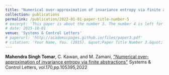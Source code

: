 ```yaml
---
title: "Numerical over-approximation of invariance entropy via finite abstractions"
collection: publications
permalink: /publication/2022-01-01-paper-title-number-5
# excerpt: 'This paper is about the number 3. The number 4 is left for future work.'
# date: 2015-10-01
venue: 'Systems & Control Letters'
# paperurl: 'http://academicpages.github.io/files/paper3.pdf'
# citation: 'Your Name, You. (2015). &quot;Paper Title Number 3.&quot; <i>Journal 1</i>. 1(3).'
---
```

**Mahendra Singh Tomar**, C. Kawan, and M. Zamani, ["Numerical over-approximation of invariance entropy via finite abstractions"](https://www.sciencedirect.com/science/article/abs/pii/S0167691122001724) Systems & Control Letters, vol.170,pp.105395,2022

<!-- This paper is about the number 3. The number 4 is left for future work. -->

<!-- [Download paper here](http://academicpages.github.io/files/paper3.pdf) -->

<!-- Recommended citation: Your Name, You. (2015). "Paper Title Number 3." <i>Journal 1</i>. 1(3). -->

<!-- Abstract
---- -->

